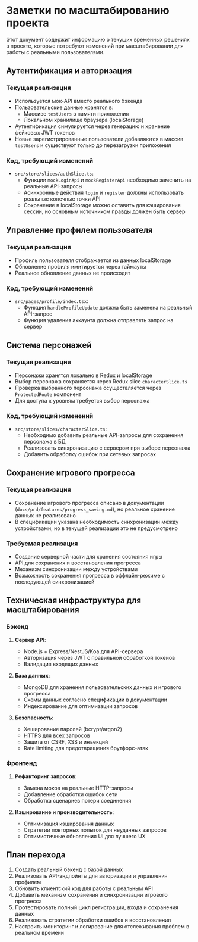 # Заметки по масштабированию проекта

Этот документ содержит информацию о текущих временных решениях в проекте, которые потребуют изменений при масштабировании для работы с реальными пользователями.

## Аутентификация и авторизация

### Текущая реализация
- Используется мок-API вместо реального бэкенда
- Пользовательские данные хранятся в:
  - Массиве `testUsers` в памяти приложения
  - Локальном хранилище браузера (localStorage)
- Аутентификация симулируется через генерацию и хранение фейковых JWT токенов
- Новые зарегистрированные пользователи добавляются в массив `testUsers` и существуют только до перезагрузки приложения

### Код, требующий изменений
- `src/store/slices/authSlice.ts`:
  - Функции `mockLoginApi` и `mockRegisterApi` необходимо заменить на реальные API-запросы
  - Асинхронные действия `login` и `register` должны использовать реальные конечные точки API
  - Сохранение в localStorage можно оставить для кэширования сессии, но основным источником правды должен быть сервер

## Управление профилем пользователя

### Текущая реализация
- Профиль пользователя отображается из данных localStorage
- Обновление профиля имитируется через таймауты
- Реальное обновление данных не происходит

### Код, требующий изменений
- `src/pages/profile/index.tsx`:
  - Функция `handleProfileUpdate` должна быть заменена на реальный API-запрос
  - Функция удаления аккаунта должна отправлять запрос на сервер

## Система персонажей

### Текущая реализация
- Персонажи хранятся локально в Redux и localStorage
- Выбор персонажа сохраняется через Redux slice `characterSlice.ts`
- Проверка выбранного персонажа осуществляется через `ProtectedRoute` компонент
- Для доступа к уровням требуется выбор персонажа

### Код, требующий изменений
- `src/store/slices/characterSlice.ts`:
  - Необходимо добавить реальные API-запросы для сохранения персонажа в БД
  - Реализовать синхронизацию с сервером при выборе персонажа
  - Добавить обработку ошибок при сетевых запросах

## Сохранение игрового прогресса

### Текущая реализация
- Сохранение игрового прогресса описано в документации (`docs/prd/features/progress_saving.md`), но реальное хранение данных не реализовано
- В спецификации указана необходимость синхронизации между устройствами, но в текущей реализации это не предусмотрено

### Требуемая реализация
- Создание серверной части для хранения состояния игры
- API для сохранения и восстановления прогресса
- Механизм синхронизации между устройствами
- Возможность сохранения прогресса в оффлайн-режиме с последующей синхронизацией

## Техническая инфраструктура для масштабирования

### Бэкенд
1. **Сервер API**:
   - Node.js + Express/NestJS/Koa для API-сервера
   - Авторизация через JWT с правильной обработкой токенов
   - Валидация входящих данных

2. **База данных**:
   - MongoDB для хранения пользовательских данных и игрового прогресса
   - Схемы данных согласно спецификации в документации
   - Индексирование для оптимизации запросов

3. **Безопасность**:
   - Хеширование паролей (bcrypt/argon2)
   - HTTPS для всех запросов
   - Защита от CSRF, XSS и инъекций
   - Rate limiting для предотвращения брутфорс-атак

### Фронтенд
1. **Рефакторинг запросов**:
   - Замена моков на реальные HTTP-запросы
   - Добавление обработки ошибок сети
   - Обработка сценариев потери соединения

2. **Кэширование и производительность**:
   - Оптимизация кэширования данных
   - Стратегии повторных попыток для неудачных запросов
   - Оптимистичные обновления UI для лучшего UX

## План перехода

1. Создать реальный бэкенд с базой данных
2. Реализовать API-эндпойнты для авторизации и управления профилем
3. Обновить клиентский код для работы с реальным API
4. Добавить механизм сохранения и синхронизации игрового прогресса
5. Протестировать полный цикл регистрации, входа и сохранения данных
6. Реализовать стратегии обработки ошибок и восстановления
7. Настроить мониторинг и логирование для отслеживания проблем в реальном времени 